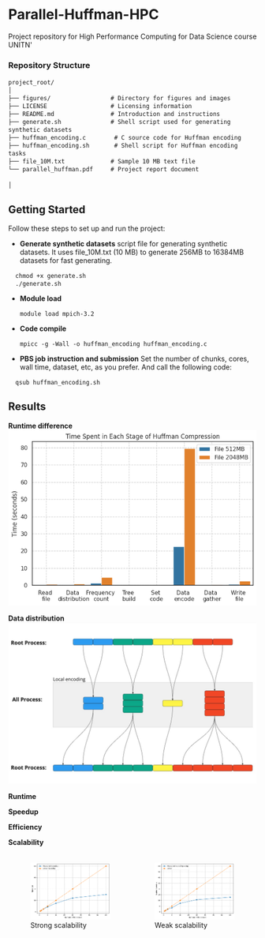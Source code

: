 # Parallel-Huffman-HPC
Project repository for High Performance Computing for Data Science course UNITN'

### Repository Structure

```plaintext
project_root/
│
├── figures/                 # Directory for figures and images
├── LICENSE                  # Licensing information
├── README.md                # Introduction and instructions
├── generate.sh              # Shell script used for generating synthetic datasets 
├── huffman_encoding.c        # C source code for Huffman encoding
├── huffman_encoding.sh       # Shell script for Huffman encoding tasks
├── file_10M.txt             # Sample 10 MB text file
└── parallel_huffman.pdf     # Project report document

│
```
## Getting Started
Follow these steps to set up and run the project:

- **Generate synthetic datasets**
  script file for generating synthetic datasets. It uses file_10M.txt (10 MB) to generate 256MB to 16384MB datasets for fast generating. 
```
  chmod +x generate.sh
  ./generate.sh
```
- **Module load**
  ```
  module load mpich-3.2
  ```
- **Code compile**
  ```
  mpicc -g -Wall -o huffman_encoding huffman_encoding.c
  ```
- **PBS job instruction and submission**
  Set the number of chunks, cores, wall time, dataset, etc, as you prefer. And call the following code: 
```
  qsub huffman_encoding.sh
```

## Results

**Runtime difference**
![Alt Text](figures/time_spent.png)

**Data distribution**
![Alt Text](figures/data_distribution.jpg)

**Runtime**

**Speedup**

**Efficiency**

**Scalability**

<div style="display: flex;">
  <div style="flex: 50%; padding: 5px;">
    <figure>
      <img src="figures/strong_scale.png" alt="Strong scalability">
      <figcaption>Strong scalability</figcaption>
    </figure>
  </div>
  <div style="flex: 50%; padding: 5px;">
    <figure>
      <img src="figures/weak_scale.png" alt="Weak scalability">
      <figcaption>Weak scalability</figcaption>
    </figure>
  </div>
</div>




